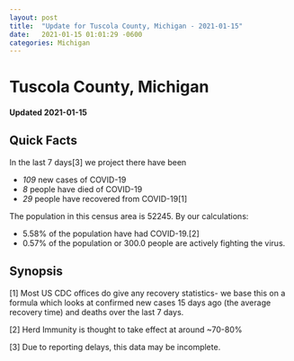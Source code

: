 ```yaml
---
layout: post
title:  "Update for Tuscola County, Michigan - 2021-01-15"
date:   2021-01-15 01:01:29 -0600
categories: Michigan
---
```


# Tuscola County, Michigan
#### Updated 2021-01-15

## Quick Facts

In the last 7 days[3] we project there have been
- *109* new cases of COVID-19
- *8* people have died of COVID-19
- *29* people have recovered from COVID-19[1]

The population in this census area is 52245. By our calculations:
- 5.58% of the population have had COVID-19.[2]
- 0.57% of the population or 300.0 people are actively fighting the virus.

## Synopsis




[1] Most US CDC offices do give any recovery statistics- we base this on a formula which looks at confirmed new cases
15 days ago (the average recovery time) and deaths over the last 7 days.

[2] Herd Immunity is thought to take effect at around ~70-80%

[3] Due to reporting delays, this data may be incomplete.
 
    